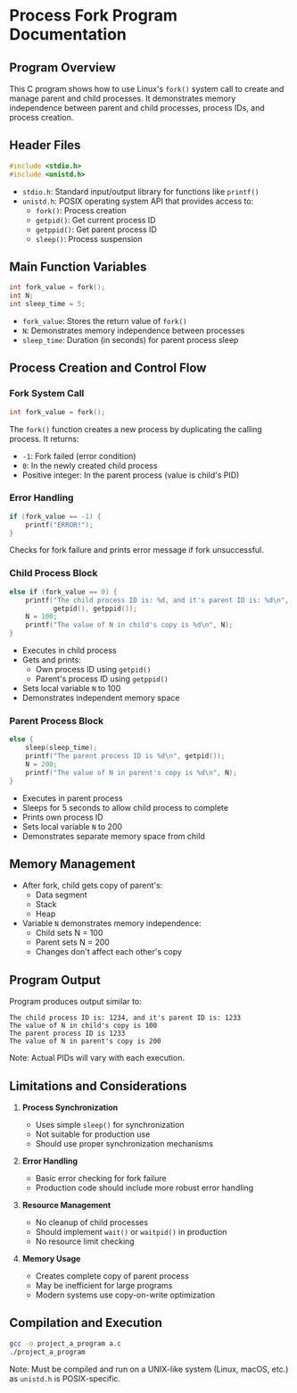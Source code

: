 # Process Fork Program Documentation

## Program Overview
This C program shows how to use Linux's `fork()` system call to create and manage parent and child processes. It demonstrates memory independence between parent and child processes, process IDs, and process creation.
## Header Files
```c
#include <stdio.h>
#include <unistd.h>
```
- `stdio.h`: Standard input/output library for functions like `printf()`
- `unistd.h`: POSIX operating system API that provides access to:
  - `fork()`: Process creation
  - `getpid()`: Get current process ID
  - `getppid()`: Get parent process ID
  - `sleep()`: Process suspension

## Main Function Variables
```c
int fork_value = fork();
int N;
int sleep_time = 5;
```
- `fork_value`: Stores the return value of `fork()`
- `N`: Demonstrates memory independence between processes
- `sleep_time`: Duration (in seconds) for parent process sleep

## Process Creation and Control Flow

### Fork System Call
```c
int fork_value = fork();
```
The `fork()` function creates a new process by duplicating the calling process. It returns:
- `-1`: Fork failed (error condition)
- `0`: In the newly created child process
- Positive integer: In the parent process (value is child's PID)

### Error Handling
```c
if (fork_value == -1) {
    printf("ERROR!");
}
```
Checks for fork failure and prints error message if fork unsuccessful.

### Child Process Block
```c
else if (fork_value == 0) {
    printf("The child process ID is: %d, and it's parent ID is: %d\n", 
           getpid(), getppid());
    N = 100;
    printf("The value of N in child's copy is %d\n", N);
}
```
- Executes in child process
- Gets and prints:
  - Own process ID using `getpid()`
  - Parent's process ID using `getppid()`
- Sets local variable `N` to 100
- Demonstrates independent memory space

### Parent Process Block
```c
else {
    sleep(sleep_time);
    printf("The parent process ID is %d\n", getpid());
    N = 200;
    printf("The value of N in parent's copy is %d\n", N);
}
```
- Executes in parent process
- Sleeps for 5 seconds to allow child process to complete
- Prints own process ID
- Sets local variable `N` to 200
- Demonstrates separate memory space from child

## Memory Management
- After fork, child gets copy of parent's:
  - Data segment
  - Stack
  - Heap
- Variable `N` demonstrates memory independence:
  - Child sets N = 100
  - Parent sets N = 200
  - Changes don't affect each other's copy

## Program Output
Program produces output similar to:
```
The child process ID is: 1234, and it's parent ID is: 1233
The value of N in child's copy is 100
The parent process ID is 1233
The value of N in parent's copy is 200
```
Note: Actual PIDs will vary with each execution.

## Limitations and Considerations
1. **Process Synchronization**
   - Uses simple `sleep()` for synchronization
   - Not suitable for production use
   - Should use proper synchronization mechanisms

2. **Error Handling**
   - Basic error checking for fork failure
   - Production code should include more robust error handling

3. **Resource Management**
   - No cleanup of child processes
   - Should implement `wait()` or `waitpid()` in production
   - No resource limit checking

4. **Memory Usage**
   - Creates complete copy of parent process
   - May be inefficient for large programs
   - Modern systems use copy-on-write optimization

## Compilation and Execution
```bash
gcc -o project_a_program a.c
./project_a_program
```
Note: Must be compiled and run on a UNIX-like system (Linux, macOS, etc.) as `unistd.h` is POSIX-specific.
